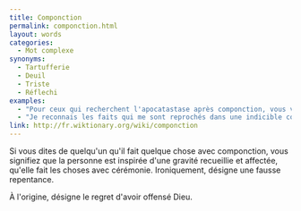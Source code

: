 ```yaml
---
title: Componction
permalink: componction.html
layout: words
categories:
  - Mot complexe
synonyms:
  - Tartufferie
  - Deuil
  - Triste
  - Réflechi
examples:
  - "Pour ceux qui recherchent l'apocatastase après componction, vous voilà servis !"
  - "Je reconnais les faits qui me sont reprochés dans une indicible componction...je vous rajoute donc le point injustement spolié !"
link: http://fr.wiktionary.org/wiki/componction
---
```


Si vous dites de quelqu'un qu'il fait quelque chose avec componction, vous signifiez que la personne est inspirée d'une gravité recueillie et affectée, qu'elle fait les choses avec cérémonie.
Ironiquement, désigne une fausse repentance.

À l'origine, désigne le regret d'avoir offensé Dieu.

